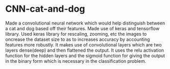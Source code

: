 # CNN-cat-and-dog
Made a convolutional neural network which would help distinguish between a cat and dog based off their features.
Made use of keras and tensorflow library.
Used keras library for rescaling, zooming, etc the images to oncrease the dataset size to as to increases accuracy by accounting features more robustly.
It makes use of convolutional layers which are two layers dense(deep) and then flattened the output.
It uses the relu activation function for the hidden layers and the sigmoid function for giving the output in the binary form which is necessary in the classification problem. 
